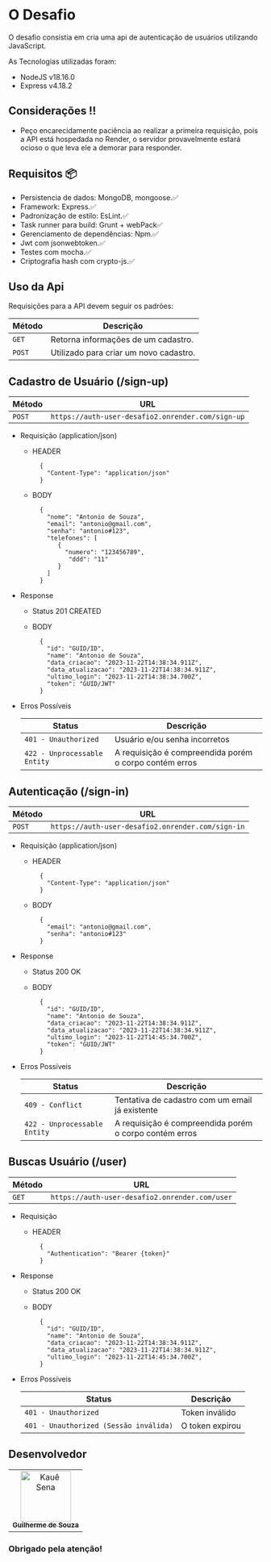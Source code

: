 # O Desafio

O desafio consistia em cria uma api de autenticação de usuários utilizando JavaScript.

As Tecnologias utilizadas foram:

- NodeJS v18.16.0
- Express v4.18.2

## Considerações ‼️ 
 - Peço encarecidamente paciência ao realizar a primeira requisição, pois a API está hospedada no Render, o servidor provavelmente estará ocioso o que leva ele a demorar para responder.

   
## Requisitos 📦
  - Persistencia de dados: MongoDB, mongoose.✅
  - Framework: Express.✅
  - Padronização de estilo: EsLint.✅
  - Task runner para build: Grunt + webPack✅
  - Gerenciamento de dependências: Npm.✅
  - Jwt com jsonwebtoken.✅
  - Testes com mocha.✅
  - Criptografia hash com crypto-js.✅

## Uso da Api

Requisições para a API devem seguir os padrões:

| Método | Descrição |
|---|---|
| `GET` | Retorna informações de um cadastro. |
| `POST` | Utilizado para criar um novo cadastro. |

## Cadastro de Usuário (/sign-up)

| Método | URL |
|---|---|
| `POST` | ``` https://auth-user-desafio2.onrender.com/sign-up ``` |

+ Requisição (application/json)

    + HEADER

            {
              "Content-Type": "application/json"
            }
    + BODY

            {
              "nome": "Antonio de Souza",
              "email": "antonio@gmail.com",
              "senha": "antonio#123",
              "telefones": [
                 {
                   "numero": "123456789",
                    "ddd": "11"
                 }
              ]
            }
      
+ Response 

    + Status 201 CREATED   
    + BODY

            {
              "id": "GUID/ID",
              "name": "Antonio de Souza",
              "data_criacao": "2023-11-22T14:38:34.911Z",
              "data_atualizacao": "2023-11-22T14:38:34.911Z",
              "ultimo_login": "2023-11-22T14:38:34.700Z",
              "token": "GUID/JWT"
            }
+ Erros Possíveis
  
  | Status | Descrição |
  |---|---|
  | `401 - Unauthorized` | Usuário e/ou senha incorretos |
  | `422 - Unprocessable Entity` | A requisição é compreendida porém o corpo contém erros |

## Autenticação (/sign-in)

| Método | URL |
|---|---|
| `POST` | ``` https://auth-user-desafio2.onrender.com/sign-in ``` |

+ Requisição (application/json)

    + HEADER

            {
              "Content-Type": "application/json"
            }
    + BODY

            {
              "email": "antonio@gmail.com",
              "senha": "antonio#123"
            }
      
+ Response 

    + Status 200 OK    
    + BODY

            {
              "id": "GUID/ID",
              "name": "Antonio de Souza",
              "data_criacao": "2023-11-22T14:38:34.911Z",
              "data_atualizacao": "2023-11-22T14:38:34.911Z",
              "ultimo_login": "2023-11-22T14:45:34.700Z",
              "token": "GUID/JWT"
            }
+ Erros Possíveis
  
  | Status | Descrição |
  |---|---|
  | `409 - Conflict` | Tentativa de cadastro com um email já existente |
  | `422 - Unprocessable Entity` | A requisição é compreendida porém o corpo contém erros |

## Buscas Usuário (/user)

| Método | URL |
|---|---|
| `GET` | ``` https://auth-user-desafio2.onrender.com/user ``` |

+ Requisição

    + HEADER

            {
              "Authentication": "Bearer {token}"
            }
      
+ Response 

    + Status 200 OK    
    + BODY

            {
              "id": "GUID/ID",
              "name": "Antonio de Souza",
              "data_criacao": "2023-11-22T14:38:34.911Z",
              "data_atualizacao": "2023-11-22T14:38:34.911Z",
              "ultimo_login": "2023-11-22T14:45:34.700Z",
            }
+ Erros Possíveis
  
  | Status | Descrição |
  |---|---|
  | `401 - Unauthorized` | Token inválido |
  | `401 - Unauthorized (Sessão inválida)` | O token expirou |
  
## Desenvolvedor

<table>
  <tr>
    <td align="center">
      <a href="https://github.com/Guilherme-DSGL">
        <img src="https://avatars.githubusercontent.com/u/72310683?s=400&u=9f0ec757e6df46288a0bff579b2648b151319db7&v=4" width="100px;" alt="Kauê Sena"/><br>
        <sub>
          <b>Guilherme de Souza</b>
        </sub>
      </a>
    </td>
  </tr>
</table>

### Obrigado pela atenção!
